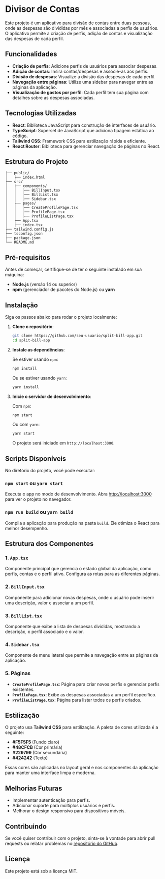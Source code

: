 
# Divisor de Contas

Este projeto é um aplicativo para divisão de contas entre duas pessoas, onde as despesas são divididas por mês e associadas a perfis de usuários. O aplicativo permite a criação de perfis, adição de contas e visualização das despesas de cada perfil.

## Funcionalidades

- **Criação de perfis**: Adicione perfis de usuários para associar despesas.
- **Adição de contas**: Insira contas/despesas e associe-as aos perfis.
- **Divisão de despesas**: Visualize a divisão das despesas de cada perfil.
- **Navegação entre páginas**: Utilize uma sidebar para navegar entre as páginas da aplicação.
- **Visualização de gastos por perfil**: Cada perfil tem sua página com detalhes sobre as despesas associadas.

## Tecnologias Utilizadas

- **React**: Biblioteca JavaScript para construção de interfaces de usuário.
- **TypeScript**: Superset de JavaScript que adiciona tipagem estática ao código.
- **Tailwind CSS**: Framework CSS para estilização rápida e eficiente.
- **React Router**: Biblioteca para gerenciar navegação de páginas no React.

## Estrutura do Projeto

```
├── public/
│   ├── index.html
├── src/
│   ├── components/
│   │   ├── BillInput.tsx
│   │   ├── BillList.tsx
│   │   ├── Sidebar.tsx
│   ├── pages/
│   │   ├── CreateProfilePage.tsx
│   │   ├── ProfilePage.tsx
│   │   ├── ProfileListPage.tsx
│   ├── App.tsx
│   ├── index.tsx
├── tailwind.config.js
├── tsconfig.json
├── package.json
└── README.md
```

## Pré-requisitos

Antes de começar, certifique-se de ter o seguinte instalado em sua máquina:

- **Node.js** (versão 14 ou superior)
- **npm** (gerenciador de pacotes do Node.js) ou **yarn**

## Instalação

Siga os passos abaixo para rodar o projeto localmente:

1. **Clone o repositório**:

   ```bash
   git clone https://github.com/seu-usuario/split-bill-app.git
   cd split-bill-app
   ```

2. **Instale as dependências**:

   Se estiver usando `npm`:

   ```bash
   npm install
   ```

   Ou se estiver usando `yarn`:

   ```bash
   yarn install
   ```

3. **Inicie o servidor de desenvolvimento**:

   Com `npm`:

   ```bash
   npm start
   ```

   Ou com `yarn`:

   ```bash
   yarn start
   ```

   O projeto será iniciado em `http://localhost:3000`.

## Scripts Disponíveis

No diretório do projeto, você pode executar:

### `npm start` ou `yarn start`

Executa o app no modo de desenvolvimento.
Abra [http://localhost:3000](http://localhost:3000) para ver o projeto no navegador.

### `npm run build` ou `yarn build`

Compila a aplicação para produção na pasta `build`. Ele otimiza o React para melhor desempenho.

## Estrutura dos Componentes

### 1. **`App.tsx`**

Componente principal que gerencia o estado global da aplicação, como perfis, contas e o perfil ativo. Configura as rotas para as diferentes páginas.

### 2. **`BillInput.tsx`**

Componente para adicionar novas despesas, onde o usuário pode inserir uma descrição, valor e associar a um perfil.

### 3. **`BillList.tsx`**

Componente que exibe a lista de despesas divididas, mostrando a descrição, o perfil associado e o valor.

### 4. **`Sidebar.tsx`**

Componente de menu lateral que permite a navegação entre as páginas da aplicação.

### 5. **Páginas**

- **`CreateProfilePage.tsx`**: Página para criar novos perfis e gerenciar perfis existentes.
- **`ProfilePage.tsx`**: Exibe as despesas associadas a um perfil específico.
- **`ProfileListPage.tsx`**: Página para listar todos os perfis criados.

## Estilização

O projeto usa **Tailwind CSS** para estilização. A paleta de cores utilizada é a seguinte:

- **#F5F5F5** (Fundo claro)
- **#48CFCB** (Cor primária)
- **#229799** (Cor secundária)
- **#424242** (Texto)

Essas cores são aplicadas no layout geral e nos componentes da aplicação para manter uma interface limpa e moderna.

## Melhorias Futuras

- Implementar autenticação para perfis.
- Adicionar suporte para múltiplos usuários e perfis.
- Melhorar o design responsivo para dispositivos móveis.

## Contribuindo

Se você quiser contribuir com o projeto, sinta-se à vontade para abrir pull requests ou relatar problemas no [repositório do GitHub](https://github.com/seu-usuario/split-bill-app).

## Licença

Este projeto está sob a licença MIT.
